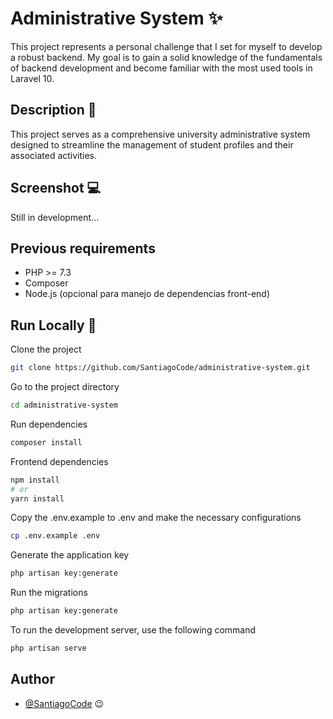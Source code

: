 # Administrative System ✨

This project represents a personal challenge that I set for myself to develop a robust backend. My goal is to gain a solid knowledge of the fundamentals of backend development and become familiar with the most used tools in Laravel 10.

## Description 👀

This project serves as a comprehensive university administrative system designed to streamline the management of student profiles and their associated activities.

## Screenshot 💻

Still in development...

## Previous requirements

-   PHP >= 7.3
-   Composer
-   Node.js (opcional para manejo de dependencias front-end)

## Run Locally 🚀

Clone the project

```bash
git clone https://github.com/SantiagoCode/administrative-system.git
```

Go to the project directory

```bash
cd administrative-system
```

Run dependencies

```bash
composer install
```

Frontend dependencies

```bash
npm install
# or
yarn install
```

Copy the .env.example to .env and make the necessary configurations

```bash
cp .env.example .env
```

Generate the application key

```bash
php artisan key:generate
```

Run the migrations

```bash
php artisan key:generate
```

To run the development server, use the following command

```bash
php artisan serve
```

## Author

-   [@SantiagoCode](https://www.github.com/SantiagoCode) 😉
